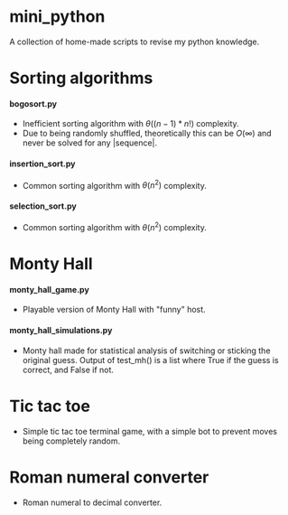 # mini_python
A collection of home-made scripts to revise my python knowledge.

# Sorting algorithms
#### bogosort.py
- Inefficient sorting algorithm with $\theta((n-1)*n!)$ complexity.
- Due to being randomly shuffled, theoretically this can be $O(\infty)$ and never be solved for any |sequence|.

#### insertion_sort.py
- Common sorting algorithm with $\theta(n^2)$ complexity.

#### selection_sort.py
- Common sorting algorithm with $\theta(n^2)$ complexity.

# Monty Hall
#### monty_hall_game.py
- Playable version of Monty Hall with "funny" host.

#### monty_hall_simulations.py
- Monty hall made for statistical analysis of switching or sticking the original guess.
Output of test_mh() is a list where True if the guess is correct, and False if not.

# Tic tac toe
- Simple tic tac toe terminal game, with a simple bot to prevent moves being completely random.

# Roman numeral converter
- Roman numeral to decimal converter.
